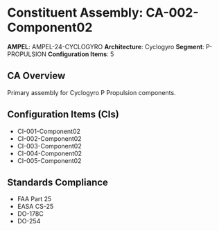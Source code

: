 # Constituent Assembly: CA-002-Component02

**AMPEL**: AMPEL-24-CYCLOGYRO
**Architecture**: Cyclogyro
**Segment**: P-PROPULSION
**Configuration Items**: 5

## CA Overview
Primary assembly for Cyclogyro P Propulsion components.

## Configuration Items (CIs)
- CI-001-Component02
- CI-002-Component02
- CI-003-Component02
- CI-004-Component02
- CI-005-Component02

## Standards Compliance
- FAA Part 25
- EASA CS-25
- DO-178C
- DO-254
